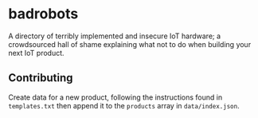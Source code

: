 # badrobots

A directory of terribly implemented and insecure IoT hardware; a crowdsourced hall of shame explaining what not to do when building your next IoT product.

## Contributing

Create data for a new product, following the instructions found in `templates.txt` then append it to the `products` array in `data/index.json`.
